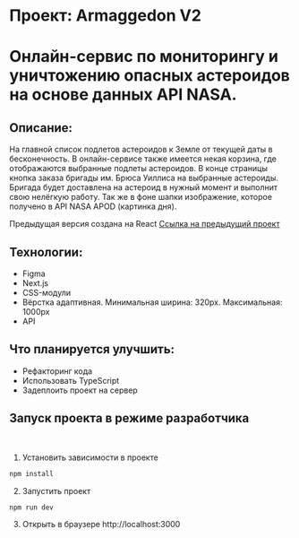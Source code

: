 # Проект: Armaggedon V2

# Онлайн-сервис по мониторингу и уничтожению опасных астероидов на основе данных API NASA.

## Описание:

На главной список подлетов астероидов к Земле от текущей даты в бесконечность. В онлайн-сервисе также имеется некая корзина, где отображаются выбранные подлеты астероидов. В конце страницы кнопка заказа бригады им. Брюса Уиллиса на выбранные астероиды. Бригада будет доставлена на астероид в нужный момент и выполнит свою нелёгкую работу. Так же в фоне шапки изображение, которое получено в API NASA APOD (картинка дня).

Предыдущая версия создана на React [Ссылка на предыдущий проект](https://github.com/SergeyKazarinov/armaggedon)

## Технологии:

- Figma
- Next.js
- CSS-модули
- Вёрстка адаптивная. Минимальная ширина: 320px. Максимальная: 1000px
- API

## Что планируется улучшить:

- Рефакторинг кода
- Использовать TypeScript
- Задеплоить проект на сервер

## Запуск проекта в режиме разработчика
<br />

1. Установить зависимости в проекте
``` bash
npm install
```

2. Запустить проект
``` bash
npm run dev
```

3. Открыть в браузере http://localhost:3000
